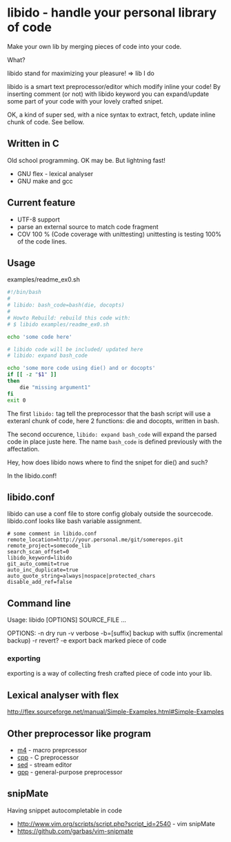 # libido - handle your personal library of code

Make your own lib by merging pieces of code into your code.

What?

libido stand for maximizing your pleasure! => lib I do

libido is a smart text preprocessor/editor which modify inline your code!
By inserting comment (or not) with libido keyword you can expand/update some part of your code with your lovely crafted snipet.

OK, a kind of super sed, with a nice syntax to extract, fetch, update inline chunk of code. See bellow.

## Written in C

Old school programming. OK may be. But lightning fast!

* GNU flex - lexical analyser
* GNU make and gcc

## Current feature
* UTF-8 support
* parse an external source to match code fragment
* COV 100 % (Code coverage with unittesting) unittesting is testing 100% of the code lines.

## Usage

examples/readme_ex0.sh

~~~bash
#!/bin/bash 
#
# libido: bash_code=bash(die, docopts)
#
# Howto Rebuild: rebuild this code with:
# $ libido examples/readme_ex0.sh

echo 'some code here'

# libido code will be included/ updated here
# libido: expand bash_code

echo 'some more code using die() and or docopts'
if [[ -z "$1" ]]
then
    die "missing argument1"
fi
exit 0
~~~

The first `libido:` tag tell the preprocessor that the bash script will use a exteranl chunk of code, here 2 functions: die and docopts, written in bash.

The second occurence, `libido: expand bash_code` will expand the parsed code in place juste here. The name `bash_code` is defined previously with the affectation.

Hey, how does libido nows where to find the snipet for die() and such?

In the libido.conf!

## libido.conf

libido can use a conf file to store config globaly outside the sourcecode. libido.conf looks like bash variable assignment.

~~~
# some comment in libido.conf
remote_location=http://your.personal.me/git/somerepos.git
remote_project=somecode_lib
search_scan_offset=0
libido_keyword=libido
git_auto_commit=true
auto_inc_duplicate=true
auto_quote_string=always|nospace|protected_chars
disable_add_ref=false
~~~

## Command line

Usage: libido [OPTIONS] SOURCE_FILE ...

OPTIONS:
 -n          dry run
 -v          verbose
 -b=[suffix] backup with suffix (incremental backup)
 -r          revert?
 -e          export back marked piece of code

### exporting

exporting is a way of collecting fresh crafted piece of code into your lib.

## Lexical analyser with flex
http://flex.sourceforge.net/manual/Simple-Examples.html#Simple-Examples

## Other preprocessor like program

* [m4](http://www.gnu.org/software/m4/m4.html) - macro preprcessor
* [cpp](http://gcc.gnu.org/onlinedocs/cpp/) - C preprocessor
* [sed](https://www.gnu.org/software/sed/manual/sed.html) - stream editor
* [gpp](http://en.nothingisreal.com/wiki/GPP) - general-purpose preprocessor

## snipMate
Having snippet autocompletable in code
* http://www.vim.org/scripts/script.php?script_id=2540 - vim snipMate
* https://github.com/garbas/vim-snipmate
